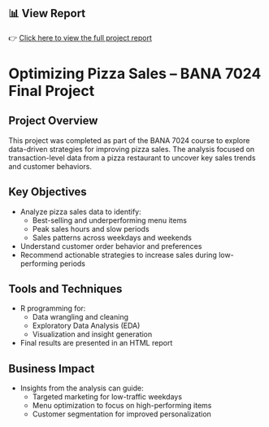 ## 📊 View Report

👉 [Click here to view the full project report](https://asjadali0391.github.io/Regork-Project-with-R/)

# Optimizing Pizza Sales – BANA 7024 Final Project

## Project Overview
This project was completed as part of the BANA 7024 course to explore data-driven strategies for improving pizza sales. The analysis focused on transaction-level data from a pizza restaurant to uncover key sales trends and customer behaviors.

## Key Objectives

- Analyze pizza sales data to identify:
  - Best-selling and underperforming menu items  
  - Peak sales hours and slow periods  
  - Sales patterns across weekdays and weekends  
- Understand customer order behavior and preferences  
- Recommend actionable strategies to increase sales during low-performing periods

## Tools and Techniques

- R programming for:
  - Data wrangling and cleaning  
  - Exploratory Data Analysis (EDA)  
  - Visualization and insight generation  
- Final results are presented in an HTML report

## Business Impact

- Insights from the analysis can guide:
  - Targeted marketing for low-traffic weekdays  
  - Menu optimization to focus on high-performing items  
  - Customer segmentation for improved personalization
